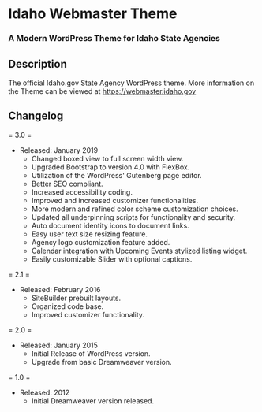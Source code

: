 # Idaho Webmaster Theme

### A Modern WordPress Theme for Idaho State Agencies

## Description

The official Idaho.gov State Agency WordPress theme. More information on the Theme can be viewed at https://webmaster.idaho.gov

## Changelog

= 3.0 =

- Released: January 2019
  - Changed boxed view to full screen width view.
  - Upgraded Bootstrap to version 4.0 with FlexBox.
  - Utilization of the WordPress' Gutenberg page editor.
  - Better SEO compliant.
  - Increased accessibility coding.
  - Improved and increased customizer functionalities.
  - More modern and refined color scheme customization choices.
  - Updated all underpinning scripts for functionality and security.
  - Auto document identity icons to document links.
  - Easy user text size resizing feature.
  - Agency logo customization feature added.
  - Calendar integration with Upcoming Events stylized listing widget.
  - Easily customizable Slider with optional captions.

= 2.1 =

- Released: February 2016
  - SiteBuilder prebuilt layouts.
  - Organized code base.
  - Improved customizer functionality.

= 2.0 =

- Released: January 2015
  - Initial Release of WordPress version.
  - Upgrade from basic Dreamweaver version.

= 1.0 =

- Released: 2012
  - Initial Dreamweaver version released.

